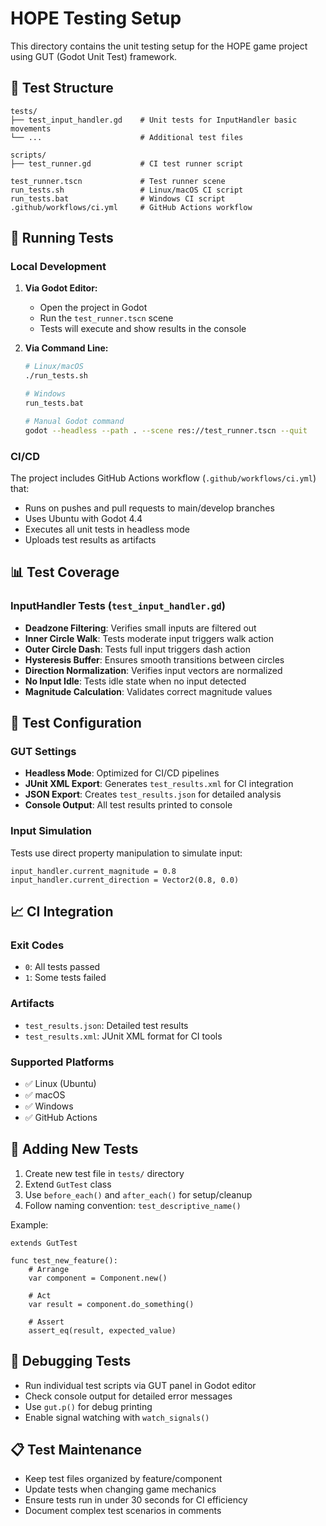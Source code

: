 # HOPE Testing Setup

This directory contains the unit testing setup for the HOPE game project using GUT (Godot Unit Test) framework.

## 🧪 Test Structure

```
tests/
├── test_input_handler.gd    # Unit tests for InputHandler basic movements
└── ...                      # Additional test files

scripts/
├── test_runner.gd           # CI test runner script

test_runner.tscn             # Test runner scene
run_tests.sh                 # Linux/macOS CI script
run_tests.bat                # Windows CI script
.github/workflows/ci.yml     # GitHub Actions workflow
```

## 🏃 Running Tests

### Local Development

1. **Via Godot Editor:**

   - Open the project in Godot
   - Run the `test_runner.tscn` scene
   - Tests will execute and show results in the console

2. **Via Command Line:**

   ```bash
   # Linux/macOS
   ./run_tests.sh

   # Windows
   run_tests.bat

   # Manual Godot command
   godot --headless --path . --scene res://test_runner.tscn --quit
   ```

### CI/CD

The project includes GitHub Actions workflow (`.github/workflows/ci.yml`) that:

- Runs on pushes and pull requests to main/develop branches
- Uses Ubuntu with Godot 4.4
- Executes all unit tests in headless mode
- Uploads test results as artifacts

## 📊 Test Coverage

### InputHandler Tests (`test_input_handler.gd`)

- **Deadzone Filtering**: Verifies small inputs are filtered out
- **Inner Circle Walk**: Tests moderate input triggers walk action
- **Outer Circle Dash**: Tests full input triggers dash action
- **Hysteresis Buffer**: Ensures smooth transitions between circles
- **Direction Normalization**: Verifies input vectors are normalized
- **No Input Idle**: Tests idle state when no input detected
- **Magnitude Calculation**: Validates correct magnitude values

## 🔧 Test Configuration

### GUT Settings

- **Headless Mode**: Optimized for CI/CD pipelines
- **JUnit XML Export**: Generates `test_results.xml` for CI integration
- **JSON Export**: Creates `test_results.json` for detailed analysis
- **Console Output**: All test results printed to console

### Input Simulation

Tests use direct property manipulation to simulate input:

```gdscript
input_handler.current_magnitude = 0.8
input_handler.current_direction = Vector2(0.8, 0.0)
```

## 📈 CI Integration

### Exit Codes

- `0`: All tests passed
- `1`: Some tests failed

### Artifacts

- `test_results.json`: Detailed test results
- `test_results.xml`: JUnit XML format for CI tools

### Supported Platforms

- ✅ Linux (Ubuntu)
- ✅ macOS
- ✅ Windows
- ✅ GitHub Actions

## 🚀 Adding New Tests

1. Create new test file in `tests/` directory
2. Extend `GutTest` class
3. Use `before_each()` and `after_each()` for setup/cleanup
4. Follow naming convention: `test_descriptive_name()`

Example:

```gdscript
extends GutTest

func test_new_feature():
    # Arrange
    var component = Component.new()

    # Act
    var result = component.do_something()

    # Assert
    assert_eq(result, expected_value)
```

## 🐛 Debugging Tests

- Run individual test scripts via GUT panel in Godot editor
- Check console output for detailed error messages
- Use `gut.p()` for debug printing
- Enable signal watching with `watch_signals()`

## 📋 Test Maintenance

- Keep test files organized by feature/component
- Update tests when changing game mechanics
- Ensure tests run in under 30 seconds for CI efficiency
- Document complex test scenarios in comments
